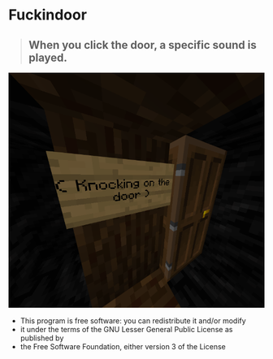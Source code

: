 # Fuckindoor
> ## When you click the door, a specific sound is played. 
![](image.png)

 * This program is free software: you can redistribute it and/or modify
 * it under the terms of the GNU Lesser General Public License as published by
 * the Free Software Foundation, either version 3 of the License

